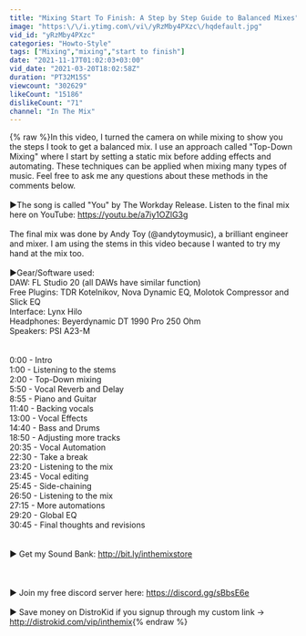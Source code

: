 ```yaml
---
title: "Mixing Start To Finish: A Step by Step Guide to Balanced Mixes"
image: "https:\/\/i.ytimg.com\/vi\/yRzMby4PXzc\/hqdefault.jpg"
vid_id: "yRzMby4PXzc"
categories: "Howto-Style"
tags: ["Mixing","mixing","start to finish"]
date: "2021-11-17T01:02:03+03:00"
vid_date: "2021-03-20T18:02:58Z"
duration: "PT32M15S"
viewcount: "302629"
likeCount: "15186"
dislikeCount: "71"
channel: "In The Mix"
---
```

{% raw %}In this video, I turned the camera on while mixing to show you the steps I took to get a balanced mix. I use an approach called &quot;Top-Down Mixing&quot; where I start by setting a static mix before adding effects and automating. These techniques can be applied when mixing many types of music. Feel free to ask me any questions about these methods in the comments below.<br /><br />►The song is called &quot;You&quot; by The Workday Release. Listen to the final mix here on YouTube:  <a rel="nofollow" target="blank" href="https://youtu.be/a7iy1OZlG3g">https://youtu.be/a7iy1OZlG3g</a><br /><br />The final mix was done by Andy Toy (@andytoymusic), a brilliant engineer and mixer. I am using the stems in this video because I wanted to try my hand at the mix too.<br /><br />►Gear/Software used:<br />DAW: FL Studio 20 (all DAWs have similar function)<br />Free Plugins: TDR Kotelnikov, Nova Dynamic EQ, Molotok Compressor and Slick EQ<br />Interface: Lynx Hilo<br />Headphones: Beyerdynamic DT 1990 Pro 250 Ohm<br />Speakers: PSI A23-M<br /><br /><br />0:00 - Intro<br />1:00 - Listening to the stems<br />2:00 - Top-Down mixing<br />5:50 - Vocal Reverb and Delay<br />8:55 - Piano and Guitar <br />11:40 - Backing vocals<br />13:00 - Vocal Effects<br />14:40 - Bass and Drums<br />18:50 - Adjusting more tracks<br />20:35 - Vocal Automation<br />22:30 - Take a break<br />23:20 - Listening to the mix <br />23:45 - Vocal editing<br />25:45 - Side-chaining<br />26:50 - Listening to the mix<br />27:15 - More automations<br />29:20 - Global EQ<br />30:45 - Final thoughts and revisions<br /><br /><br />► Get my Sound Bank: <a rel="nofollow" target="blank" href="http://bit.ly/inthemixstore​​">http://bit.ly/inthemixstore​​</a><br /><br /><br /><br />► Join my free discord server here: <a rel="nofollow" target="blank" href="https://discord.gg/sBbsE6e">https://discord.gg/sBbsE6e</a><br /><br />► Save money on DistroKid if you signup through my custom link → <a rel="nofollow" target="blank" href="http://distrokid.com/vip/inthemix">http://distrokid.com/vip/inthemix</a>{% endraw %}
